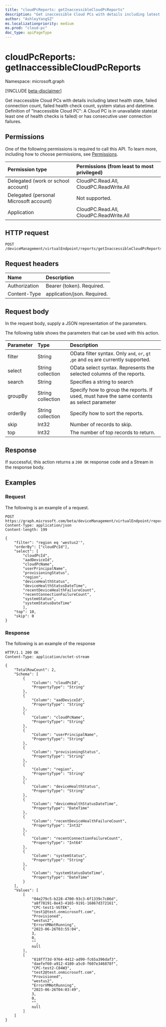 ```yaml
---
title: "cloudPcReports: getInaccessibleCloudPcReports"
description: "Get inaccessible Cloud PCs with details including latest health state, failed connection count, failed health check count, system status and datetime."
author: "AshleyYangSZ"
ms.localizationpriority: medium
ms.prod: "cloud-pc"
doc_type: apiPageType
---
```


# cloudPcReports: getInaccessibleCloudPcReports
Namespace: microsoft.graph

[!INCLUDE [beta-disclaimer](../../includes/beta-disclaimer.md)]

Get inaccessible Cloud PCs with details including latest health state, failed connection count, failed health check count, system status and datetime. 
Definition of "Inaccessible Cloud PC": A Cloud PC is in unavailable state(at least one of health checks is failed) or has consecutive user connection failures.

## Permissions
One of the following permissions is required to call this API. To learn more, including how to choose permissions, see [Permissions](/graph/permissions-reference).

|Permission type|Permissions (from least to most privileged)|
|:---|:---|
|Delegated (work or school account)|CloudPC.Read.All, CloudPC.ReadWrite.All|
|Delegated (personal Microsoft account)|Not supported.|
|Application|CloudPC.Read.All, CloudPC.ReadWrite.All|

## HTTP request

<!-- {
  "blockType": "ignored"
}
-->
``` http
POST /deviceManagement/virtualEndpoint/reports/getInaccessibleCloudPcReports
```

## Request headers
|Name|Description|
|:---|:---|
|Authorization|Bearer {token}. Required.|
|Content-Type|application/json. Required.|

## Request body
In the request body, supply a JSON representation of the parameters.

The following table shows the parameters that can be used with this action.

|Parameter|Type|Description|
|:---|:---|:---|
|filter|String|OData filter syntax. Only `and`, `or`, `gt` ,`ge` and `eq` are currently supported.|
|select|String collection|OData select syntax. Represents the selected columns of the reports. |
|search|String|Specifies a string to search|
|groupBy|String collection|Specify how to group the reports. If used, must have the same contents as select parameter|
|orderBy|String collection|Specify how to sort the reports.|
|skip|Int32|Number of records to skip.|
|top|Int32|The number of top records to return.|



## Response

If successful, this action returns a `200 OK` response code and a Stream in the response body.

## Examples

### Request
The following is an example of a request.

<!-- {
  "blockType": "request",
  "name": "cloudpcreportsthis.getInaccessibleCloudPcReports"
}
-->
``` http
POST https://graph.microsoft.com/beta/deviceManagement/virtualEndpoint/reports/getInaccessibleCloudPcReports
Content-Type: application/json
Content-length: 199

{
    "filter": "region eq 'westus2'",
    "orderBy": ["cloudPcId"],
    "select": [
        "cloudPcId",
        "aadDeviceId",
        "cloudPcName",
        "userPrincipalName",
        "provisioningStatus",
        "region",
        "deviceHealthStatus",
        "deviceHealthStatusDateTime",
        "recentDeviceHealthFailureCount",
        "recentConnectionFailureCount",
        "systemStatus",
        "systemStatusDateTime"
        ],
    "top": 10,
    "skip": 0
}
```

### Response
The following is an example of the response
<!-- {
  "blockType": "response",
  "truncated": true,
  "@odata.type": "Edm.Stream"
}
-->
``` http
HTTP/1.1 200 OK
Content-Type: application/octet-stream

{
    "TotalRowCount": 2,
    "Schema": [
        {
            "Column": "cloudPcId",
            "PropertyType": "String"
        },
        {
            "Column": "aadDeviceId",
            "PropertyType": "String"
        },
        {
            "Column": "cloudPcName",
            "PropertyType": "String"
        },
        {
            "Column": "userPrincipalName",
            "PropertyType": "String"
        },
        {
            "Column": "provisioningStatus",
            "PropertyType": "String"
        },
        {
            "Column": "region",
            "PropertyType": "String"
        },
        {
            "Column": "deviceHealthStatus",
            "PropertyType": "String"
        },
        {
            "Column": "deviceHealthStatusDateTime",
            "PropertyType": "DateTime"
        },
        {
            "Column": "recentDeviceHealthFailureCount",
            "PropertyType": "Int32"
        },
        {
            "Column": "recentConnectionFailureCount",
            "PropertyType": "Int64"
        },
        {
            "Column": "systemStatus",
            "PropertyType": "String"
        },
        {
            "Column": "systemStatusDateTime",
            "PropertyType": "DateTime"
        }
    ],
    "Values": [
        [
            "04e279c5-b228-4700-93c3-6f1339c7c86d",
            "a8f78191-8e43-4165-9191-16867d372161",
            "CPC-test1-VGTEK",
            "test1@test.onmicrosoft.com",
            "Provisioned",
            "westus2",
            "ErrorVMNotRunning",
            "2023-06-26T03:55:04",
            3,
            0,
            "",
            null
        ],
        [
            "818ff73d-9764-4412-ad99-fc65a396daf3",
            "daefef60-a912-4180-a5c0-f607e346878f",
            "CPC-test2-C84W3",
            "test2@test.onmicrosoft.com",
            "Provisioned",
            "westus2",
            "ErrorVMNotRunning",
            "2023-06-26T04:03:49",
            3,
            0,
            "",
            null
        ]
    ]
}
```

